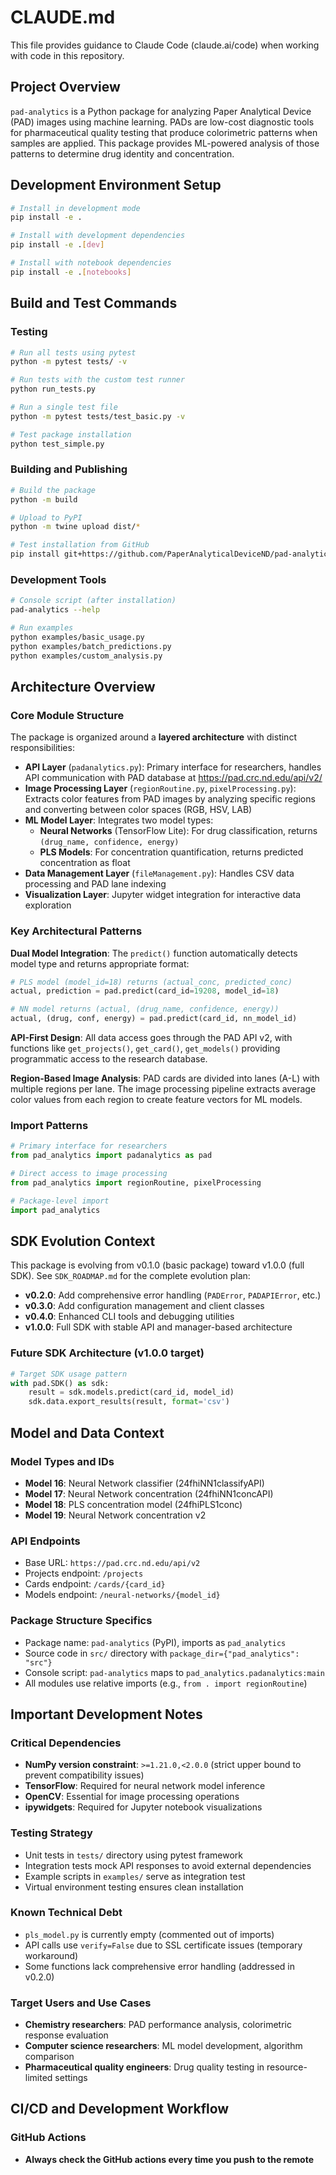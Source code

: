 # CLAUDE.md

This file provides guidance to Claude Code (claude.ai/code) when working with code in this repository.

## Project Overview

`pad-analytics` is a Python package for analyzing Paper Analytical Device (PAD) images using machine learning. PADs are low-cost diagnostic tools for pharmaceutical quality testing that produce colorimetric patterns when samples are applied. This package provides ML-powered analysis of those patterns to determine drug identity and concentration.

## Development Environment Setup

```bash
# Install in development mode
pip install -e .

# Install with development dependencies
pip install -e .[dev]

# Install with notebook dependencies
pip install -e .[notebooks]
```

## Build and Test Commands

### Testing
```bash
# Run all tests using pytest
python -m pytest tests/ -v

# Run tests with the custom test runner
python run_tests.py

# Run a single test file
python -m pytest tests/test_basic.py -v

# Test package installation
python test_simple.py
```

### Building and Publishing
```bash
# Build the package
python -m build

# Upload to PyPI
python -m twine upload dist/*

# Test installation from GitHub
pip install git+https://github.com/PaperAnalyticalDeviceND/pad-analytics.git@refactor-installable-package
```

### Development Tools
```bash
# Console script (after installation)
pad-analytics --help

# Run examples
python examples/basic_usage.py
python examples/batch_predictions.py
python examples/custom_analysis.py
```

## Architecture Overview

### Core Module Structure
The package is organized around a **layered architecture** with distinct responsibilities:

- **API Layer** (`padanalytics.py`): Primary interface for researchers, handles API communication with PAD database at https://pad.crc.nd.edu/api/v2/
- **Image Processing Layer** (`regionRoutine.py`, `pixelProcessing.py`): Extracts color features from PAD images by analyzing specific regions and converting between color spaces (RGB, HSV, LAB)
- **ML Model Layer**: Integrates two model types:
  - **Neural Networks** (TensorFlow Lite): For drug classification, returns `(drug_name, confidence, energy)`
  - **PLS Models**: For concentration quantification, returns predicted concentration as float
- **Data Management Layer** (`fileManagement.py`): Handles CSV data processing and PAD lane indexing
- **Visualization Layer**: Jupyter widget integration for interactive data exploration

### Key Architectural Patterns

**Dual Model Integration**: The `predict()` function automatically detects model type and returns appropriate format:
```python
# PLS model (model_id=18) returns (actual_conc, predicted_conc)
actual, prediction = pad.predict(card_id=19208, model_id=18)

# NN model returns (actual, (drug_name, confidence, energy))
actual, (drug, conf, energy) = pad.predict(card_id, nn_model_id)
```

**API-First Design**: All data access goes through the PAD API v2, with functions like `get_projects()`, `get_card()`, `get_models()` providing programmatic access to the research database.

**Region-Based Image Analysis**: PAD cards are divided into lanes (A-L) with multiple regions per lane. The image processing pipeline extracts average color values from each region to create feature vectors for ML models.

### Import Patterns
```python
# Primary interface for researchers
from pad_analytics import padanalytics as pad

# Direct access to image processing
from pad_analytics import regionRoutine, pixelProcessing

# Package-level import
import pad_analytics
```

## SDK Evolution Context

This package is evolving from v0.1.0 (basic package) toward v1.0.0 (full SDK). See `SDK_ROADMAP.md` for the complete evolution plan:

- **v0.2.0**: Add comprehensive error handling (`PADError`, `PADAPIError`, etc.)
- **v0.3.0**: Add configuration management and client classes
- **v0.4.0**: Enhanced CLI tools and debugging utilities
- **v1.0.0**: Full SDK with stable API and manager-based architecture

### Future SDK Architecture (v1.0.0 target)
```python
# Target SDK usage pattern
with pad.SDK() as sdk:
    result = sdk.models.predict(card_id, model_id)
    sdk.data.export_results(result, format='csv')
```

## Model and Data Context

### Model Types and IDs
- **Model 16**: Neural Network classifier (24fhiNN1classifyAPI)
- **Model 17**: Neural Network concentration (24fhiNN1concAPI) 
- **Model 18**: PLS concentration model (24fhiPLS1conc)
- **Model 19**: Neural Network concentration v2

### API Endpoints
- Base URL: `https://pad.crc.nd.edu/api/v2`
- Projects endpoint: `/projects`
- Cards endpoint: `/cards/{card_id}`
- Models endpoint: `/neural-networks/{model_id}`

### Package Structure Specifics
- Package name: `pad-analytics` (PyPI), imports as `pad_analytics`
- Source code in `src/` directory with `package_dir={"pad_analytics": "src"}`
- Console script: `pad-analytics` maps to `pad_analytics.padanalytics:main`
- All modules use relative imports (e.g., `from . import regionRoutine`)

## Important Development Notes

### Critical Dependencies
- **NumPy version constraint**: `>=1.21.0,<2.0.0` (strict upper bound to prevent compatibility issues)
- **TensorFlow**: Required for neural network model inference
- **OpenCV**: Essential for image processing operations
- **ipywidgets**: Required for Jupyter notebook visualizations

### Testing Strategy
- Unit tests in `tests/` directory using pytest framework
- Integration tests mock API responses to avoid external dependencies
- Example scripts in `examples/` serve as integration test
- Virtual environment testing ensures clean installation

### Known Technical Debt
- `pls_model.py` is currently empty (commented out of imports)
- API calls use `verify=False` due to SSL certificate issues (temporary workaround)
- Some functions lack comprehensive error handling (addressed in v0.2.0)

### Target Users and Use Cases
- **Chemistry researchers**: PAD performance analysis, colorimetric response evaluation
- **Computer science researchers**: ML model development, algorithm comparison
- **Pharmaceutical quality engineers**: Drug quality testing in resource-limited settings

## CI/CD and Development Workflow

### GitHub Actions
- **Always check the GitHub actions every time you push to the remote**